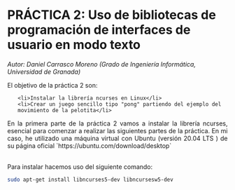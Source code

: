 # PRÁCTICA 2: Uso de bibliotecas de programación de interfaces de usuario en modo texto

*Autor: Daniel Carrasco Moreno (Grado de Ingeniería Informática, Universidad de Granada)*

El objetivo de la práctica 2 son:

<ul>

    <li>Instalar la librería ncurses en Linux</li>
    <li>Crear un juego sencillo tipo "pong" partiendo del ejemplo del movimiento de la pelotita</li>
</ul>


<div style="text-align: justify">
En la primera parte de la práctica 2 vamos a instalar la librería ncurses, esencial para comenzar a realizar las siguientes partes de la práctica.
En mi caso, he utilizado una máquina virtual con Ubuntu (versión 20.04 LTS ) de su página oficial `https://ubuntu.com/download/desktop`
</div>
<br/>

Para instalar hacemos uso del siguiente comando:
```Bash
sudo apt-get install libncurses5-dev libncursesw5-dev
```



